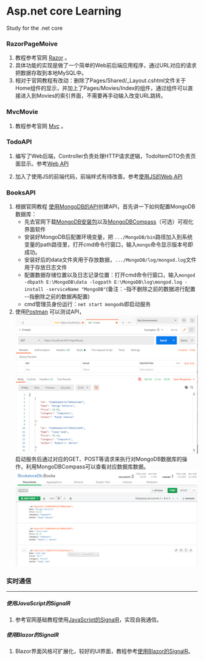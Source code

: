 # Asp.net core Learning

Study for the .net core

### RazorPageMoive
1. 教程参考官网 [Razor](https://docs.microsoft.com/zh-cn/aspnet/core/tutorials/razor-pages/?view=aspnetcore-5.0) 。
2. 具体功能的实现是做了一个简单的Web前后端应用程序，通过URL对应的请求把数据存取到本地MySQL中。
3. 相对于官网教程有改动：删除了Pages/Shared/_Layout.cshtml文件关于Home组件的显示，并加上了Pages/Movies/Index的组件，通过组件可以直接进入到Movies的索引界面，不需要再手动输入改变URL跳转。

### MvcMovie
1. 教程参考官网 [Mvc](https://docs.microsoft.com/zh-cn/aspnet/core/tutorials/first-mvc-app/start-mvc?view=aspnetcore-5.0&tabs=visual-studio) 。

### TodoAPI
1. 编写了Web后端，Controller负责处理HTTP请求逻辑，TodoItemDTO负责页面显示。参考[Web API](https://docs.microsoft.com/zh-cn/aspnet/core/tutorials/first-web-api?view=aspnetcore-5.0&tabs=visual-studio)

2. 加入了使用JS的前端代码，前端样式有待改善。参考[使用JS的Web API](https://docs.microsoft.com/zh-cn/aspnet/core/tutorials/web-api-javascript?view=aspnetcore-5.0) 

### BooksAPI
1. 根据官网教程 [使用MongoDB的API](https://docs.microsoft.com/zh-cn/aspnet/core/tutorials/first-mongo-app?view=aspnetcore-5.0&tabs=visual-studio)创建API，首先讲一下如何配置MongoDB数据库：
    + 先去官网下载[MongoDB安装包](https://www.mongodb.com/try/download/community)以及[MongoDBCompass](https://www.mongodb.com/try/download/compass)（可选）可视化界面软件
    + 安装好MongoDB后配置环境变量，把 `.../MongoDB/bin`路径加入到系统变量的path路径里，打开cmd命令行窗口，输入`mongo`命令显示版本号即成功。
    + 安装好后的data文件夹用于存放数据，`.../MongoDB/log/mongod.log`文件用于存放日志文件
    + 配置数据存储位置以及日志记录位置：打开cmd命令行窗口，输入`mongod -dbpath E:\MongoDB\data -logpath E:\MongoDB\log\mongod.log -install -serviceName "MongoDB"`(备注：-指不删除之前的数据进行配置  --指删除之前的数据再配置)
    + cmd管理员身份运行：`net start mongodb`即启动服务
2. 使用[Postman](https://www.postman.com/downloads/) 可以测试API，![postman](./img/postman.jpg)启动服务后通过对应的GET、POST等请求来执行对MongoDB数据库的操作，利用MongoDBCompass可以查看对应数据库数据。![MongoDBCompass](./img/Compass.jpg)

### 实时通信
*****
##### 使用JavaScript的SignalR
1. 参考官网基础教程使用[JavaScript的SignalR](https://docs.microsoft.com/zh-cn/aspnet/core/tutorials/signalr?view=aspnetcore-5.0&tabs=visual-studio)，实现自我通信。
##### 使用Blazor的SignalR
1. Blazor界面风格可扩展化，较好的UI界面，教程参考[使用Blazor的SignalR](https://docs.microsoft.com/zh-cn/aspnet/core/tutorials/signalr-blazor-webassembly?view=aspnetcore-5.0)。